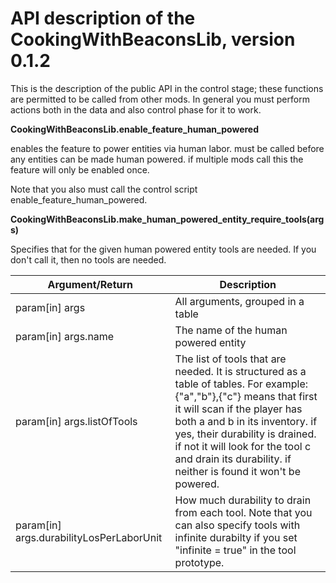 # API description of the CookingWithBeaconsLib, version 0.1.2

This is the description of the public API in the control stage; these functions are permitted to be called from other mods. 
In general you must perform actions both in the data and also control phase for it to work.

**CookingWithBeaconsLib.enable_feature_human_powered**

enables the feature to power entities via human labor.
must be called before any entities can be made human powered.
if multiple mods call this the feature will only be enabled once.

Note that you also must call the control script enable_feature_human_powered.

**CookingWithBeaconsLib.make_human_powered_entity_require_tools(args)**

Specifies that for the given human powered entity tools are needed. If you don't call it, then no tools are needed.

|Argument/Return|Description|
|-|-|
|param[in] args|All arguments, grouped in a table|
|param[in] args.name|The name of the human powered entity|
|param[in] args.listOfTools|The list of tools that are needed. It is structured as a table of tables. For example: {"a","b"},{"c"} means that first it will scan if the player has both a and b in its inventory. if yes, their durability is drained. if not it will look for the tool c and drain its durability. if neither is found it won't be powered.|
|param[in] args.durabilityLosPerLaborUnit|How much durability to drain from each tool. Note that you can also specify tools with infinite durabilty if you set "infinite = true" in the tool prototype.|
